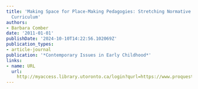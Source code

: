 ```yaml
---
title: 'Making Space for Place-Making Pedagogies: Stretching Normative Mandated Literacy
  Curriculum'
authors:
- Barbara Comber
date: '2011-01-01'
publishDate: '2024-10-10T14:22:56.102069Z'
publication_types:
- article-journal
publication: '*Contemporary Issues in Early Childhood*'
links:
- name: URL
  url: 
    http://myaccess.library.utoronto.ca/login?qurl=https://www.proquest.com/docview/964180949?accountid=14771&bdid=38382&_bd=APt%2BjPn6a8GFaw4uNowaVq%2BVDGw%3D
---
```

